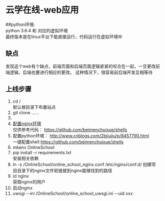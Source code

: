 云学在线-web应用
==
##python环境: <br> 
python 3.6.4 和 对应的虚拟环境 <br>
最终版本是在linux平台下能直接运行，代码运行在虚拟环境中
## 缺点
发现这个web有个缺点，前端页面和后端页面逻辑紧紧的咬合在一起，一旦更改前端逻辑，后端也要进行相应的更改。
这种情况下，很容易前后端开发互相等待
## 上线步骤
1. cd / <br>
默认根目录下布置站点<br>
2. git clone ...... <br>
3. 
4. [配置nginx环境](http://www.cnblogs.com/2bjiujiu/p/8117166.html)<br>
仅供参考代码： https://github.com/beimenchuixue/shells<br>
4. 配置python环境： http://www.cnblogs.com/2bjiujiu/p/8457790.html <br>
一键配置shell https://github.com/beimenchuixue/shells<br>
5. mkenv OnlineSchool <br>
6. pip install -r requirements.txt <br>
安装相关依赖<br>
7. ln -s /OnlineSchool/online_school_nginx.conf /etc/nginx/conf.d/
创建项目目录下的nginx文件软链接到nginx能够找到的路径<br>
8. id nginx<br>
获取nginx的用户
9. 启动nginx<br> 
10. uwsgi --ini /OnlineSchool/online_school_uwsgi.ini --uid xxx <br>
